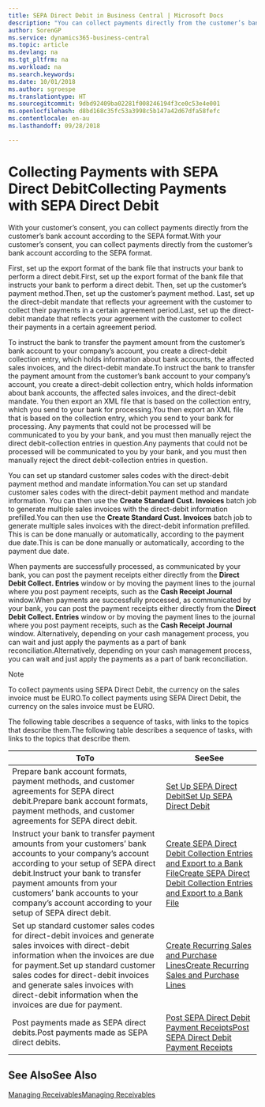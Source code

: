 ```yaml
---
title: SEPA Direct Debit in Business Central | Microsoft Docs
description: "You can collect payments directly from the customer’s bank account according to the SEPA format."
author: SorenGP
ms.service: dynamics365-business-central
ms.topic: article
ms.devlang: na
ms.tgt_pltfrm: na
ms.workload: na
ms.search.keywords: 
ms.date: 10/01/2018
ms.author: sgroespe
ms.translationtype: HT
ms.sourcegitcommit: 9dbd92409ba02281f008246194f3ce0c53e4e001
ms.openlocfilehash: d8bd168c35fc53a3998c5b147a42d67dfa58fefc
ms.contentlocale: en-au
ms.lasthandoff: 09/28/2018

---
```

# <a name="collecting-payments-with-sepa-direct-debit"></a><span data-ttu-id="7f3e4-103">Collecting Payments with SEPA Direct Debit</span><span class="sxs-lookup"><span data-stu-id="7f3e4-103">Collecting Payments with SEPA Direct Debit</span></span>
<span data-ttu-id="7f3e4-104">With your customer’s consent, you can collect payments directly from the customer’s bank account according to the SEPA format.</span><span class="sxs-lookup"><span data-stu-id="7f3e4-104">With your customer’s consent, you can collect payments directly from the customer’s bank account according to the SEPA format.</span></span>  

 <span data-ttu-id="7f3e4-105">First, set up the export format of the bank file that instructs your bank to perform a direct debit.</span><span class="sxs-lookup"><span data-stu-id="7f3e4-105">First, set up the export format of the bank file that instructs your bank to perform a direct debit.</span></span> <span data-ttu-id="7f3e4-106">Then, set up the customer’s payment method.</span><span class="sxs-lookup"><span data-stu-id="7f3e4-106">Then, set up the customer’s payment method.</span></span> <span data-ttu-id="7f3e4-107">Last, set up the direct-debit mandate that reflects your agreement with the customer to collect their payments in a certain agreement period.</span><span class="sxs-lookup"><span data-stu-id="7f3e4-107">Last, set up the direct-debit mandate that reflects your agreement with the customer to collect their payments in a certain agreement period.</span></span>  

 <span data-ttu-id="7f3e4-108">To instruct the bank to transfer the payment amount from the customer’s bank account to your company’s account, you create a direct-debit collection entry, which holds information about bank accounts, the affected sales invoices, and the direct-debit mandate.</span><span class="sxs-lookup"><span data-stu-id="7f3e4-108">To instruct the bank to transfer the payment amount from the customer’s bank account to your company’s account, you create a direct-debit collection entry, which holds information about bank accounts, the affected sales invoices, and the direct-debit mandate.</span></span> <span data-ttu-id="7f3e4-109">You then export an XML file that is based on the collection entry, which you send to your bank for processing.</span><span class="sxs-lookup"><span data-stu-id="7f3e4-109">You then export an XML file that is based on the collection entry, which you send to your bank for processing.</span></span> <span data-ttu-id="7f3e4-110">Any payments that could not be processed will be communicated to you by your bank, and you must then manually reject the direct debit-collection entries in question.</span><span class="sxs-lookup"><span data-stu-id="7f3e4-110">Any payments that could not be processed will be communicated to you by your bank, and you must then manually reject the direct debit-collection entries in question.</span></span>  

 <span data-ttu-id="7f3e4-111">You can set up standard customer sales codes with the direct-debit payment method and mandate information.</span><span class="sxs-lookup"><span data-stu-id="7f3e4-111">You can set up standard customer sales codes with the direct-debit payment method and mandate information.</span></span> <span data-ttu-id="7f3e4-112">You can then use the **Create Standard Cust. Invoices** batch job to generate multiple sales invoices with the direct-debit information prefilled.</span><span class="sxs-lookup"><span data-stu-id="7f3e4-112">You can then use the **Create Standard Cust. Invoices** batch job to generate multiple sales invoices with the direct-debit information prefilled.</span></span> <span data-ttu-id="7f3e4-113">This is can be done manually or automatically, according to the payment due date.</span><span class="sxs-lookup"><span data-stu-id="7f3e4-113">This is can be done manually or automatically, according to the payment due date.</span></span>  

 <span data-ttu-id="7f3e4-114">When payments are successfully processed, as communicated by your bank, you can post the payment receipts either directly from the **Direct Debit Collect. Entries** window or by moving the payment lines to the journal where you post payment receipts, such as the **Cash Receipt Journal** window.</span><span class="sxs-lookup"><span data-stu-id="7f3e4-114">When payments are successfully processed, as communicated by your bank, you can post the payment receipts either directly from the **Direct Debit Collect. Entries** window or by moving the payment lines to the journal where you post payment receipts, such as the **Cash Receipt Journal** window.</span></span> <span data-ttu-id="7f3e4-115">Alternatively, depending on your cash management process, you can wait and just apply the payments as a part of bank reconciliation.</span><span class="sxs-lookup"><span data-stu-id="7f3e4-115">Alternatively, depending on your cash management process, you can wait and just apply the payments as a part of bank reconciliation.</span></span>  

> [!NOTE]  
>  <span data-ttu-id="7f3e4-116">To collect payments using SEPA Direct Debit, the currency on the sales invoice must be EURO.</span><span class="sxs-lookup"><span data-stu-id="7f3e4-116">To collect payments using SEPA Direct Debit, the currency on the sales invoice must be EURO.</span></span>  

 <span data-ttu-id="7f3e4-117">The following table describes a sequence of tasks, with links to the topics that describe them.</span><span class="sxs-lookup"><span data-stu-id="7f3e4-117">The following table describes a sequence of tasks, with links to the topics that describe them.</span></span>   

|<span data-ttu-id="7f3e4-118">**To**</span><span class="sxs-lookup"><span data-stu-id="7f3e4-118">**To**</span></span>|<span data-ttu-id="7f3e4-119">**See**</span><span class="sxs-lookup"><span data-stu-id="7f3e4-119">**See**</span></span>|  
|------------|-------------|  
|<span data-ttu-id="7f3e4-120">Prepare bank account formats, payment methods, and customer agreements for SEPA direct debit.</span><span class="sxs-lookup"><span data-stu-id="7f3e4-120">Prepare bank account formats, payment methods, and customer agreements for SEPA direct debit.</span></span>|[<span data-ttu-id="7f3e4-121">Set Up SEPA Direct Debit</span><span class="sxs-lookup"><span data-stu-id="7f3e4-121">Set Up SEPA Direct Debit</span></span>](finance-how-to-set-up-sepa-direct-debit.md)|  
|<span data-ttu-id="7f3e4-122">Instruct your bank to transfer payment amounts from your customers’ bank accounts to your company’s account according to your setup of SEPA direct debit.</span><span class="sxs-lookup"><span data-stu-id="7f3e4-122">Instruct your bank to transfer payment amounts from your customers’ bank accounts to your company’s account according to your setup of SEPA direct debit.</span></span>|[<span data-ttu-id="7f3e4-123">Create SEPA Direct Debit Collection Entries and Export to a Bank File</span><span class="sxs-lookup"><span data-stu-id="7f3e4-123">Create SEPA Direct Debit Collection Entries and Export to a Bank File</span></span>](finance-how-create-sepa-direct-debit-collection-entries-export-bank-file.md)|  
|<span data-ttu-id="7f3e4-124">Set up standard customer sales codes for direct-debit invoices and generate sales invoices with direct-debit information when the invoices are due for payment.</span><span class="sxs-lookup"><span data-stu-id="7f3e4-124">Set up standard customer sales codes for direct-debit invoices and generate sales invoices with direct-debit information when the invoices are due for payment.</span></span>|[<span data-ttu-id="7f3e4-125">Create Recurring Sales and Purchase Lines</span><span class="sxs-lookup"><span data-stu-id="7f3e4-125">Create Recurring Sales and Purchase Lines</span></span>](sales-how-work-standard-lines.md)|  
|<span data-ttu-id="7f3e4-126">Post payments made as SEPA direct debits.</span><span class="sxs-lookup"><span data-stu-id="7f3e4-126">Post payments made as SEPA direct debits.</span></span>|[<span data-ttu-id="7f3e4-127">Post SEPA Direct Debit Payment Receipts</span><span class="sxs-lookup"><span data-stu-id="7f3e4-127">Post SEPA Direct Debit Payment Receipts</span></span>](finance-how-to-post-sepa-direct-debit-payment-receipts.md)|  

## <a name="see-also"></a><span data-ttu-id="7f3e4-128">See Also</span><span class="sxs-lookup"><span data-stu-id="7f3e4-128">See Also</span></span>  
[<span data-ttu-id="7f3e4-129">Managing Receivables</span><span class="sxs-lookup"><span data-stu-id="7f3e4-129">Managing Receivables</span></span>](receivables-manage-receivables.md)


